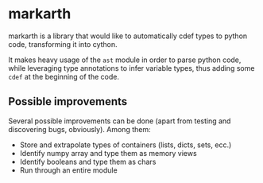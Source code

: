 # markarth

markarth is a library that would like to automatically cdef types to python code, transforming it into cython.

It makes heavy usage of the `ast` module in order to parse python code, while leveraging type annotations to infer variable types, thus adding some `cdef` at the beginning of the code.

## Possible improvements

Several possible improvements can be done (apart from testing and discovering bugs, obviously). Among them:

- Store and extrapolate types of containers (lists, dicts, sets, ecc.)
- Identify numpy array and type them as memory views
- Identify booleans and type them as chars
- Run through an entire module